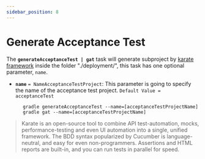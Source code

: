 ```yaml
---
sidebar_position: 8
---
```


# Generate Acceptance Test

The **`generateAcceptanceTest | gat`** task will generate subproject
by [karate framework](https://github.com/intuit/karate)  inside the folder "./deployment/", this task has one optional
parameter, `name`.

- **`name`** `= NameAcceptanceTestProject`: This parameter is going to specify the name of the acceptance test
  project. `Default Value = acceptanceTest`

```shell
      gradle generateAcceptanceTest --name=[acceptanceTestProjectName]
      gradle gat --name=[acceptanceTestProjectName] 
  ```

> Karate is an open-source tool to combine API test-automation, mocks, performance-testing and even UI automation into a
> single, unified framework. The BDD syntax popularized by Cucumber is language-neutral, and easy for even
> non-programmers. Assertions and HTML reports are built-in, and you can run tests in parallel for speed.
